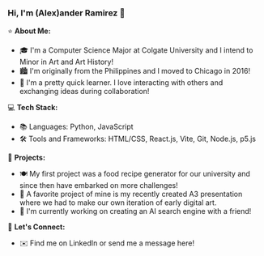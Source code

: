 ### Hi, I'm (Alex)ander Ramirez 👋

⭐️ **About Me:**
- 🎓 I'm a Computer Science Major at Colgate University and I intend to Minor in Art and Art History!
- 🏙️ I'm originally from the Philippines and I moved to Chicago in 2016!
- 🧱 I'm a pretty quick learner. I love interacting with others and exchanging ideas during collaboration!

💻 **Tech Stack:**
- 📚 Languages: Python, JavaScript
- 🛠️ Tools and Frameworks: HTML/CSS, React.js, Vite, Git, Node.js, p5.js

🚀 **Projects:**
- 🍽️ My first project was a food recipe generator for our university and since then have embarked on more challenges!
- 🎨 A favorite project of mine is my recently created A3 presentation where we had to make our own iteration of early digital art.
- 🔎 I'm currently working on creating an AI search engine with a friend!

🙌 **Let's Connect:**
- ✉️ Find me on LinkedIn or send me a message here!


<!---
Algaram/Algaram is a ✨ special ✨ repository because its `README.md` (this file) appears on your GitHub profile.
You can click the Preview link to take a look at your changes.
--->
